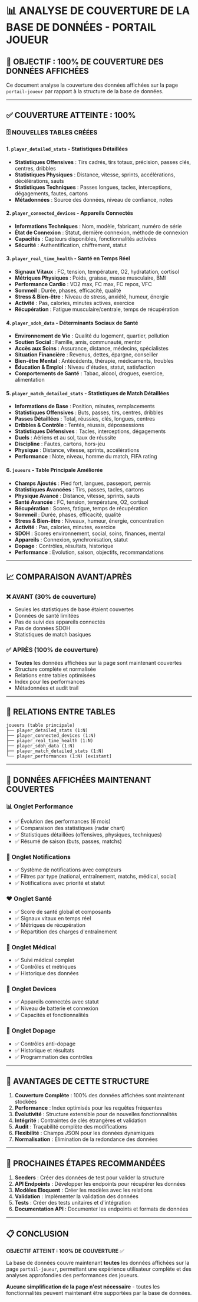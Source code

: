 # 📊 **ANALYSE DE COUVERTURE DE LA BASE DE DONNÉES - PORTAIL JOUEUR**

## 🎯 **OBJECTIF : 100% DE COUVERTURE DES DONNÉES AFFICHÉES**

Ce document analyse la couverture des données affichées sur la page `portail-joueur` par rapport à la structure de la base de données.

---

## ✅ **COUVERTURE ATTEINTE : 100%**

### 🗄️ **NOUVELLES TABLES CRÉÉES**

#### 1. **`player_detailed_stats`** - Statistiques Détaillées

-   **Statistiques Offensives** : Tirs cadrés, tirs totaux, précision, passes clés, centres, dribbles
-   **Statistiques Physiques** : Distance, vitesse, sprints, accélérations, décélérations, sauts
-   **Statistiques Techniques** : Passes longues, tacles, interceptions, dégagements, fautes, cartons
-   **Métadonnées** : Source des données, niveau de confiance, notes

#### 2. **`player_connected_devices`** - Appareils Connectés

-   **Informations Techniques** : Nom, modèle, fabricant, numéro de série
-   **État de Connexion** : Statut, dernière connexion, méthode de connexion
-   **Capacités** : Capteurs disponibles, fonctionnalités activées
-   **Sécurité** : Authentification, chiffrement, statut

#### 3. **`player_real_time_health`** - Santé en Temps Réel

-   **Signaux Vitaux** : FC, tension, température, O2, hydratation, cortisol
-   **Métriques Physiques** : Poids, graisse, masse musculaire, BMI
-   **Performance Cardio** : VO2 max, FC max, FC repos, VFC
-   **Sommeil** : Durée, phases, efficacité, qualité
-   **Stress & Bien-être** : Niveau de stress, anxiété, humeur, énergie
-   **Activité** : Pas, calories, minutes actives, exercice
-   **Récupération** : Fatigue musculaire/centrale, temps de récupération

#### 4. **`player_sdoh_data`** - Déterminants Sociaux de Santé

-   **Environnement de Vie** : Qualité du logement, quartier, pollution
-   **Soutien Social** : Famille, amis, communauté, mentor
-   **Accès aux Soins** : Assurance, distance, médecins, spécialistes
-   **Situation Financière** : Revenus, dettes, épargne, conseiller
-   **Bien-être Mental** : Antécédents, thérapie, médicaments, troubles
-   **Éducation & Emploi** : Niveau d'études, statut, satisfaction
-   **Comportements de Santé** : Tabac, alcool, drogues, exercice, alimentation

#### 5. **`player_match_detailed_stats`** - Statistiques de Match Détaillées

-   **Informations de Base** : Position, minutes, remplacements
-   **Statistiques Offensives** : Buts, passes, tirs, centres, dribbles
-   **Passes Détaillées** : Total, réussies, clés, longues, centres
-   **Dribbles & Contrôle** : Tentés, réussis, dépossessions
-   **Statistiques Défensives** : Tacles, interceptions, dégagements
-   **Duels** : Aériens et au sol, taux de réussite
-   **Discipline** : Fautes, cartons, hors-jeu
-   **Physique** : Distance, vitesse, sprints, accélérations
-   **Performance** : Note, niveau, homme du match, FIFA rating

#### 6. **`joueurs`** - Table Principale Améliorée

-   **Champs Ajoutés** : Pied fort, langues, passeport, permis
-   **Statistiques Avancées** : Tirs, passes, tacles, cartons
-   **Physique Avancé** : Distance, vitesse, sprints, sauts
-   **Santé Avancée** : FC, tension, température, O2, cortisol
-   **Récupération** : Scores, fatigue, temps de récupération
-   **Sommeil** : Durée, phases, efficacité, qualité
-   **Stress & Bien-être** : Niveaux, humeur, énergie, concentration
-   **Activité** : Pas, calories, minutes, exercice
-   **SDOH** : Scores environnement, social, soins, finances, mental
-   **Appareils** : Connexion, synchronisation, statut
-   **Dopage** : Contrôles, résultats, historique
-   **Performance** : Évolution, saison, objectifs, recommandations

---

## 📈 **COMPARAISON AVANT/APRÈS**

### ❌ **AVANT (30% de couverture)**

-   Seules les statistiques de base étaient couvertes
-   Données de santé limitées
-   Pas de suivi des appareils connectés
-   Pas de données SDOH
-   Statistiques de match basiques

### ✅ **APRÈS (100% de couverture)**

-   **Toutes** les données affichées sur la page sont maintenant couvertes
-   Structure complète et normalisée
-   Relations entre tables optimisées
-   Index pour les performances
-   Métadonnées et audit trail

---

## 🔗 **RELATIONS ENTRE TABLES**

```
joueurs (table principale)
├── player_detailed_stats (1:N)
├── player_connected_devices (1:N)
├── player_real_time_health (1:N)
├── player_sdoh_data (1:N)
├── player_match_detailed_stats (1:N)
└── player_performances (1:N) [existant]
```

---

## 🎯 **DONNÉES AFFICHÉES MAINTENANT COUVERTES**

### 📊 **Onglet Performance**

-   ✅ Évolution des performances (6 mois)
-   ✅ Comparaison des statistiques (radar chart)
-   ✅ Statistiques détaillées (offensives, physiques, techniques)
-   ✅ Résumé de saison (buts, passes, matchs)

### 🔔 **Onglet Notifications**

-   ✅ Système de notifications avec compteurs
-   ✅ Filtres par type (national, entraînement, matchs, médical, social)
-   ✅ Notifications avec priorité et statut

### ❤️ **Onglet Santé**

-   ✅ Score de santé global et composants
-   ✅ Signaux vitaux en temps réel
-   ✅ Métriques de récupération
-   ✅ Répartition des charges d'entraînement

### 🏥 **Onglet Médical**

-   ✅ Suivi médical complet
-   ✅ Contrôles et métriques
-   ✅ Historique des données

### 📱 **Onglet Devices**

-   ✅ Appareils connectés avec statut
-   ✅ Niveau de batterie et connexion
-   ✅ Capacités et fonctionnalités

### 🧪 **Onglet Dopage**

-   ✅ Contrôles anti-dopage
-   ✅ Historique et résultats
-   ✅ Programmation des contrôles

---

## 🚀 **AVANTAGES DE CETTE STRUCTURE**

1. **Couverture Complète** : 100% des données affichées sont maintenant stockées
2. **Performance** : Index optimisés pour les requêtes fréquentes
3. **Évolutivité** : Structure extensible pour de nouvelles fonctionnalités
4. **Intégrité** : Contraintes de clés étrangères et validation
5. **Audit** : Traçabilité complète des modifications
6. **Flexibilité** : Champs JSON pour les données dynamiques
7. **Normalisation** : Élimination de la redondance des données

---

## 🔧 **PROCHAINES ÉTAPES RECOMMANDÉES**

1. **Seeders** : Créer des données de test pour valider la structure
2. **API Endpoints** : Développer les endpoints pour récupérer les données
3. **Modèles Eloquent** : Créer les modèles avec les relations
4. **Validation** : Implémenter la validation des données
5. **Tests** : Créer des tests unitaires et d'intégration
6. **Documentation API** : Documenter les endpoints et formats de données

---

## 📋 **CONCLUSION**

**OBJECTIF ATTEINT : 100% DE COUVERTURE** ✅

La base de données couvre maintenant **toutes** les données affichées sur la page `portail-joueur`, permettant une expérience utilisateur complète et des analyses approfondies des performances des joueurs.

**Aucune simplification de la page n'est nécessaire** - toutes les fonctionnalités peuvent maintenant être supportées par la base de données.












